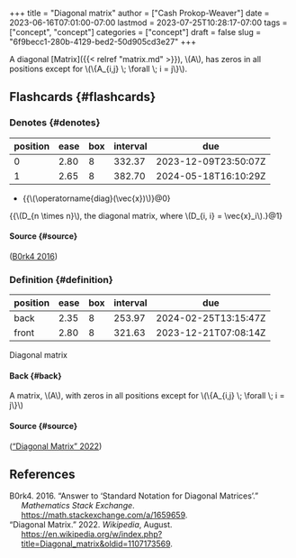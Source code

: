 +++
title = "Diagonal matrix"
author = ["Cash Prokop-Weaver"]
date = 2023-06-16T07:01:00-07:00
lastmod = 2023-07-25T10:28:17-07:00
tags = ["concept", "concept"]
categories = ["concept"]
draft = false
slug = "6f9becc1-280b-4129-bed2-50d905cd3e27"
+++

A diagonal [Matrix]({{< relref "matrix.md" >}}), \\(A\\), has zeros in all positions except for \\(\\{A\_{i,j} \\; \forall \\; i = j\\}\\).


## Flashcards {#flashcards}


### Denotes {#denotes}

| position | ease | box | interval | due                  |
|----------|------|-----|----------|----------------------|
| 0        | 2.80 | 8   | 332.37   | 2023-12-09T23:50:07Z |
| 1        | 2.65 | 8   | 382.70   | 2024-05-18T16:10:29Z |

-   {{\\(\operatorname{diag}(\vec{x})\\)}@0}

{{\\(D\_{n \times n}\\), the diagonal matrix, where \\(D\_{i, i} = \vec{x}\_i\\).}@1}


#### Source {#source}

(<a href="#citeproc_bib_item_1">B0rk4 2016</a>)


### Definition {#definition}

| position | ease | box | interval | due                  |
|----------|------|-----|----------|----------------------|
| back     | 2.35 | 8   | 253.97   | 2024-02-25T13:15:47Z |
| front    | 2.80 | 8   | 321.63   | 2023-12-21T07:08:14Z |

Diagonal matrix


#### Back {#back}

A matrix, \\(A\\), with zeros in all positions except for \\(\\{A\_{i,j} \\; \forall \\; i = j\\}\\)


#### Source {#source}

(<a href="#citeproc_bib_item_2">“Diagonal Matrix” 2022</a>)

## References

<style>.csl-entry{text-indent: -1.5em; margin-left: 1.5em;}</style><div class="csl-bib-body">
  <div class="csl-entry"><a id="citeproc_bib_item_1"></a>B0rk4. 2016. “Answer to ‘Standard Notation for Diagonal Matrices’.” <i>Mathematics Stack Exchange</i>. <a href="https://math.stackexchange.com/a/1659659">https://math.stackexchange.com/a/1659659</a>.</div>
  <div class="csl-entry"><a id="citeproc_bib_item_2"></a>“Diagonal Matrix.” 2022. <i>Wikipedia</i>, August. <a href="https://en.wikipedia.org/w/index.php?title=Diagonal_matrix&oldid=1107173569">https://en.wikipedia.org/w/index.php?title=Diagonal_matrix&#38;oldid=1107173569</a>.</div>
</div>
